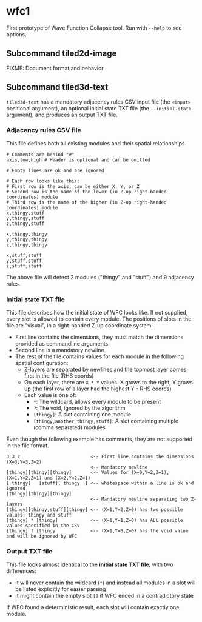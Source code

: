# wfc1

First prototype of Wave Function Collapse tool. Run with `--help` to see options.

## Subcommand tiled2d-image

FIXME: Document format and behavior

## Subcommand tiled3d-text

`tiled3d-text` has a mandatory adjacency rules CSV input file (the `<input>`
positional argument), an optional initial state TXT file (the `--initial-state`
argument), and produces an output TXT file.

### Adjacency rules CSV file

This file defines both all existing modules and their spatial relationships.

```
# Comments are behind "#"
axis,low,high # Header is optional and can be omitted

# Empty lines are ok and are ignored

# Each row looks like this:
# First row is the axis, can be either X, Y, or Z
# Second row is the name of the lower (in Z-up right-handed coordinates) module
# Third row is the name of the higher (in Z-up right-handed coordinates) module
x,thingy,stuff
y,thingy,stuff
z,thingy,stuff

x,thingy,thingy
y,thingy,thingy
z,thingy,thingy

x,stuff,stuff
y,stuff,stuff
z,stuff,stuff
```

The above file will detect 2 modules ("thingy" and "stuff") and 9 adjacency rules.

### Initial state TXT file

This file describes how the initial state of WFC looks like. If not supplied,
every slot is allowed to contain every module. The positions of slots in the
file are "visual", in a right-handed Z-up coordinate system.

- First line contains the dimensions, they must match the dimensions provided as
  commandline arguments
- Second line is a mandatory newline
- The rest of the file contains values for each module in the following spatial
  configuration:
    - Z-layers are separated by newlines and the topmost layer comes first in
      the file (RHS coords)
    - On each layer, there are `X * Y` values. X grows to the right, Y grows up
      (the first row of a layer had the highest Y - RHS coords)
    - Each value is one of:
        - `*`: The wildcard, allows every module to be present
        - `?`: The void, ignored by the algorithm
        - `[thingy]`: A slot containing one module
        - `[thingy,another_thingy,stuff]`: A slot containing multiple (comma
          separated) modules


Even though the following example has comments, they are not supported in the file format.

```
3 3 2                          <-- First line contains the dimensions (X=3,Y=3,Z=2)
                               <-- Mandatory newline
[thingy][thingy][thingy]       <-- Values for (X=0,Y=2,Z=1), (X=1,Y=2,Z=1) and (X=2,Y=2,Z=1)
[ thingy]   [stuff][ thingy  ] <-- whitespace within a line is ok and ignored
[thingy][thingy][thingy]
                               <-- Mandatory newline separating two Z-layers
[thingy][thingy,stuff][thingy] <-- (X=1,Y=2,Z=0) has two possible values: thingy and stuff
[thingy] * [thingy]            <-- (X=1,Y=1,Z=0) has ALL possible values specified in the CSV
[thingy] ? [thingy             <-- (X=1,Y=0,Z=0) has the void value and will be ignored by WFC
```

### Output TXT file

This file looks almost identical to the __initial state TXT file__, with two differences:

- It will never contain the wildcard (`*`) and instead all modules in a slot will be
  listed explicitly for easier parsing
- It might contain the empty slot `[]` if WFC ended in a contradictory state

If WFC found a deterministic result, each slot will contain exactly one module.
